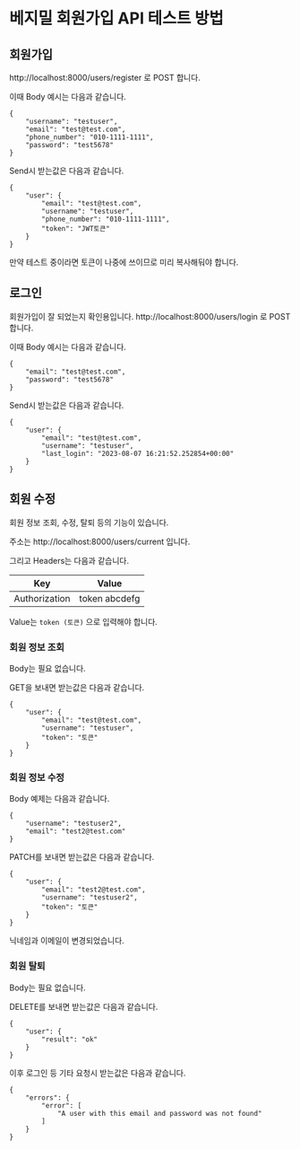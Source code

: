 # 베지밀 회원가입 API 테스트 방법
## 회원가입
http://localhost:8000/users/register 로 POST 합니다.

이때 Body 예시는 다음과 같습니다.


```
{
    "username": "testuser",
    "email": "test@test.com",
    "phone_number": "010-1111-1111",
    "password": "test5678"
}
```
Send시 받는값은 다음과 같습니다.

```
{
    "user": {
        "email": "test@test.com",
        "username": "testuser",
        "phone_number": "010-1111-1111",
        "token": "JWT토큰"
    }
}
```
만약 테스트 중이라면 토큰이 나중에 쓰이므로 미리 복사해둬야 합니다.

## 로그인
회원가입이 잘 되었는지 확인용입니다.
http://localhost:8000/users/login 로 POST 합니다.

이때 Body 예시는 다음과 같습니다.


```
{
    "email": "test@test.com",
    "password": "test5678"
}
```
Send시 받는값은 다음과 같습니다.
```
{
    "user": {
        "email": "test@test.com",
        "username": "testuser",
        "last_login": "2023-08-07 16:21:52.252854+00:00"
    }
}
```


## 회원 수정
회원 정보 조회, 수정, 탈퇴 등의 기능이 있습니다.

주소는 http://localhost:8000/users/current 입니다.

그리고 Headers는 다음과 같습니다.


| Key | Value |
| --- | --- |
| Authorization | token abcdefg|

Value는 `token (토큰)` 으로 입력해야 합니다.

### 회원 정보 조회
Body는 필요 없습니다.

GET을 보내면 받는값은 다음과 같습니다.


```
{
    "user": {
        "email": "test@test.com",
        "username": "testuser",
        "token": "토큰"
    }
}
```

### 회원 정보 수정
Body 예제는 다음과 같습니다.

```
{
    "username": "testuser2",
    "email": "test2@test.com"
}
```
PATCH를 보내면 받는값은 다음과 같습니다.

```
{
    "user": {
        "email": "test2@test.com",
        "username": "testuser2",
        "token": "토큰"
    }
}
```
닉네임과 이메일이 변경되었습니다.

### 회원 탈퇴

Body는 필요 없습니다.

DELETE를 보내면 받는값은 다음과 같습니다.


```
{
    "user": {
        "result": "ok"
    }
}
```
이후 로그인 등 기타 요청시 받는값은 다음과 같습니다.


```
{
    "errors": {
        "error": [
            "A user with this email and password was not found"
        ]
    }
}
```
